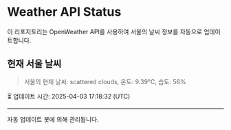 
# Weather API Status

이 리포지토리는 OpenWeather API를 사용하여 서울의 날씨 정보를 자동으로 업데이트합니다.

## 현재 서울 날씨
> 서울의 현재 날씨: scattered clouds, 온도: 9.39°C, 습도: 56%

⏳ 업데이트 시간: 2025-04-03 17:18:32 (UTC)

---
자동 업데이트 봇에 의해 관리됩니다.
